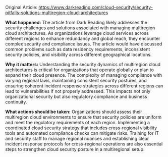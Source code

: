 Original Article: https://www.darkreading.com/cloud-security/security-pitfalls-solutions-multiregion-cloud-architectures

**What happened:** The article from Dark Reading likely addresses the security challenges and solutions associated with managing multiregion cloud architectures. As organizations leverage cloud services across different regions to enhance redundancy and global reach, they encounter complex security and compliance issues. The article would have discussed common problems such as data residency requirements, inconsistent security policies, and visibility across different geographical locations.

**Why it matters:** Understanding the security dynamics of multiregion cloud architectures is critical for organizations that operate globally or plan to expand their cloud presence. The complexity of managing compliance with varying regional laws, maintaining consistent security postures, and ensuring coherent incident response strategies across different regions can lead to vulnerabilities if not properly addressed. This impacts not only organizational security but also regulatory compliance and business continuity.

**What actions should be taken:** Organizations should assess their multiregion cloud environments to ensure that security policies are uniform and meet the regulatory requirements of each region. Implementing a coordinated cloud security strategy that includes cross-regional visibility tools and automated compliance checks can mitigate risks. Training for IT and security staff to manage regional nuances and establishing clear incident response protocols for cross-regional operations are also essential steps to strengthen cloud security posture in a multiregional setup.